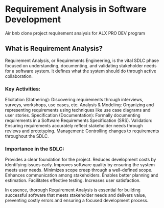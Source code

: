 # Requirement Analysis in Software Development
Air bnb clone project requirement analysis for ALX PRO DEV program

## What is Requirement Analysis?

Requirement Analysis, or Requirements Engineering, is the vital SDLC phase focused on understanding, documenting, and validating stakeholder needs for a software system. It defines what the system should do through active collaboration.

### Key Activities:
Elicitation (Gathering): Discovering requirements through interviews, surveys, workshops, use cases, etc.
Analysis & Modeling: Organizing and representing requirements using techniques like use case diagrams and user stories.
Specification (Documentation): Formally documenting requirements in a Software Requirements Specification (SRS).
Validation: Ensuring requirements accurately reflect stakeholder needs through reviews and prototyping.
Management: Controlling changes to requirements throughout the SDLC.

### Importance in the SDLC:
Provides a clear foundation for the project.
Reduces development costs by identifying issues early.
Improves software quality by ensuring the system meets user needs.
Minimizes scope creep through a well-defined scope.
Enhances communication among stakeholders.
Enables better planning and estimation.
Facilitates effective testing.
Increases user satisfaction.

In essence, thorough Requirement Analysis is essential for building successful software that meets stakeholder needs and delivers value, preventing costly errors and ensuring a focused development process.
